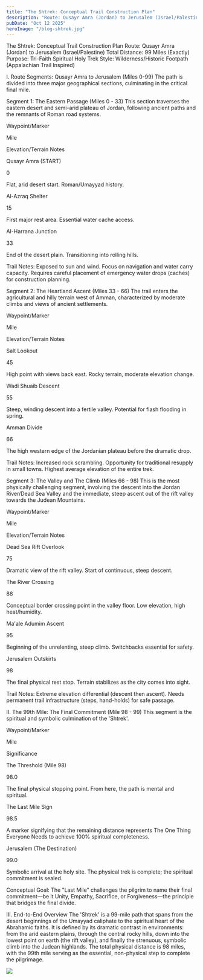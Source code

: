 ```yaml
---
title: "The Shtrek: Conceptual Trail Construction Plan"
description: "Route: Qusayr Amra (Jordan) to Jerusalem (Israel/Palestine)"
pubDate: "Oct 12 2025"
heroImage: "/blog-shtrek.jpg"
---
```


The Shtrek: Conceptual Trail Construction Plan
Route: Qusayr Amra (Jordan) to Jerusalem (Israel/Palestine)
Total Distance: 99 Miles (Exactly)
Purpose: Tri-Faith Spiritual Holy Trek
Style: Wilderness/Historic Footpath (Appalachian Trail Inspired)

I. Route Segments: Qusayr Amra to Jerusalem (Miles 0-99)
The path is divided into three major geographical sections, culminating in the critical final mile.

Segment 1: The Eastern Passage (Miles 0 - 33)
This section traverses the eastern desert and semi-arid plateau of Jordan, following ancient paths and the remnants of Roman road systems.

Waypoint/Marker

Mile

Elevation/Terrain Notes

Qusayr Amra (START)

0

Flat, arid desert start. Roman/Umayyad history.

Al-Azraq Shelter

15

First major rest area. Essential water cache access.

Al-Harrana Junction

33

End of the desert plain. Transitioning into rolling hills.

Trail Notes: Exposed to sun and wind. Focus on navigation and water carry capacity. Requires careful placement of emergency water drops (caches) for construction planning.





Segment 2: The Heartland Ascent (Miles 33 - 66)
The trail enters the agricultural and hilly terrain west of Amman, characterized by moderate climbs and views of ancient settlements.

Waypoint/Marker

Mile

Elevation/Terrain Notes

Salt Lookout

45

High point with views back east. Rocky terrain, moderate elevation change.

Wadi Shuaib Descent

55

Steep, winding descent into a fertile valley. Potential for flash flooding in spring.

Amman Divide

66

The high western edge of the Jordanian plateau before the dramatic drop.

Trail Notes: Increased rock scrambling. Opportunity for traditional resupply in small towns. Highest average elevation of the entire trek.





Segment 3: The Valley and The Climb (Miles 66 - 98)
This is the most physically challenging segment, involving the descent into the Jordan River/Dead Sea Valley and the immediate, steep ascent out of the rift valley towards the Judean Mountains.

Waypoint/Marker

Mile

Elevation/Terrain Notes

Dead Sea Rift Overlook

75

Dramatic view of the rift valley. Start of continuous, steep descent.

The River Crossing

88

Conceptual border crossing point in the valley floor. Low elevation, high heat/humidity.

Ma'ale Adumim Ascent

95

Beginning of the unrelenting, steep climb. Switchbacks essential for safety.

Jerusalem Outskirts

98

The final physical rest stop. Terrain stabilizes as the city comes into sight.

Trail Notes: Extreme elevation differential (descent then ascent). Needs permanent trail infrastructure (steps, hand-holds) for safe passage.





II. The 99th Mile: The Final Commitment (Mile 98 - 99)
This segment is the spiritual and symbolic culmination of the 'Shtrek'.

Waypoint/Marker

Mile

Significance

The Threshold (Mile 98)

98.0

The final physical stopping point. From here, the path is mental and spiritual.

The Last Mile Sign

98.5

A marker signifying that the remaining distance represents The One Thing Everyone Needs to achieve 100% spiritual completeness.

Jerusalem (The Destination)

99.0

Symbolic arrival at the holy site. The physical trek is complete; the spiritual commitment is sealed.

Conceptual Goal: The "Last Mile" challenges the pilgrim to name their final commitment—be it Unity, Empathy, Sacrifice, or Forgiveness—the principle that bridges the final divide.



III. End-to-End Overview
The 'Shtrek' is a 99-mile path that spans from the desert beginnings of the Umayyad caliphate to the spiritual heart of the Abrahamic faiths. It is defined by its dramatic contrast in environments: from the arid eastern plains, through the central rocky hills, down into the lowest point on earth (the rift valley), and finally the strenuous, symbolic climb into the Judean highlands. The total physical distance is 98 miles, with the 99th mile serving as the essential, non-physical step to complete the pilgrimage.


<img src="/blog-shtrek2.jpg">
